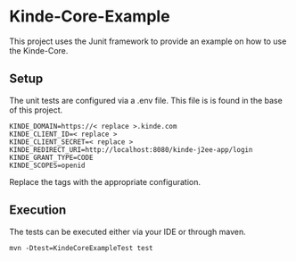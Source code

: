 # Kinde-Core-Example
This project uses the Junit framework to provide an example on how to use the Kinde-Core.

## Setup

The unit tests are configured via a .env file. This file is is found in the base of this project.

```shell
KINDE_DOMAIN=https://< replace >.kinde.com
KINDE_CLIENT_ID=< replace >
KINDE_CLIENT_SECRET=< replace >
KINDE_REDIRECT_URI=http://localhost:8080/kinde-j2ee-app/login
KINDE_GRANT_TYPE=CODE
KINDE_SCOPES=openid
```

Replace the tags with the appropriate configuration.

## Execution

The tests can be executed either via your IDE or through maven.

```shell
mvn -Dtest=KindeCoreExampleTest test
```